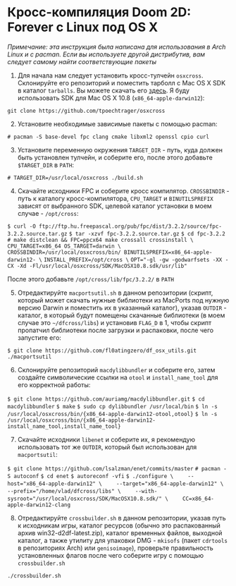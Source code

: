 Кросс-компиляция Doom 2D: Forever с Linux под OS X
============================================

*Примечание: эта инструкция была написана для использования в Arch Linux и с pacman. Если вы используете другой дистрибутив, вам следует самому найти соответствующие пакеты*

1. Для начала нам следует установить кросс-тулчейн `osxcross`. Склонируйте его репозиторий и поместить тарболл с Mac OS X SDK в каталог `tarballs`. Вы можете скачать его [здесь](https://github.com/phracker/MacOSX-SDKs). Я буду использовать SDK для Mac OS X 10.8 (`x86_64-apple-darwin12`):

`git clone https://github.com/tpoechtrager/osxcross`

2. Установите необходимые зависимые пакеты с помощью pacman:

`# pacman -S base-devel fpc clang cmake libxml2 openssl cpio curl`

3. Установите переменную окружения `TARGET_DIR` - путь, куда должен быть установлен тулчейн, и соберите его, после этого добавьте `$TARGET_DIR` в `PATH`:

`# TARGET_DIR=/usr/local/osxcross ./build.sh`

4. Скачайте исходники FPC и соберите кросс компилятор. `CROSSBINDIR` - путь к каталогу кросс-компилятора, `CPU_TARGET` и `BINUTILSPREFIX` зависят от выбранного SDK, целевой каталог установки в моем случае - `/opt/cross`:

`$ curl -O ftp://ftp.hu.freepascal.org/pub/fpc/dist/3.2.2/source/fpc-3.2.2.source.tar.gz`
`$ tar -xzvf fpc-3.2.2.source.tar.gz`
`$ cd fpc-3.2.2`
`# make distclean && FPC=ppcx64 make crossall crossinstall \`
`CPU_TARGET=x86_64 OS_TARGET=darwin \`
`CROSSBINDIR=/usr/local/osxcross/bin/ BINUTILSPREFIX=x86_64-apple-darwin12- \`
`INSTALL_PREFIX=/opt/cross \`
`OPT="-gl -gw -godwarfsets -XX -CX -Xd -Fl/usr/local/osxcross/SDK/MacOSX10.8.sdk/usr/lib"`

После этого добавьте `/opt/cross/lib/fpc/3.2.2/` в `PATH`

5. Отредактируйте `macportsutil.sh` в данном репозитории (скрипт, который может скачать нужные библиотеки из MacPorts под нужную версию Darwin и поместить их в указанный каталог), указав `OUTDIR` - каталог, в который будут помещены скачанные библиотеки (в моем случае это `~/dfcross/libs`) и установив `FLAG_D` в 1, чтобы скрипт пропатчил библиотеки после загрузки и распаковки, после чего запустите его:

`$ git clone https://github.com/fl0atingzero/df_osx_utils.git`
`./macportsutil`

6. Склонируйте репозиторий `macdylibbundler` и соберите его, затем создайте символические ссылки на `otool` и `install_name_tool` для его корректной работы:

`$ git clone https://github.com/auriamg/macdylibbundler.git`
`$ cd macdylibbundler`
`$ make`
`$ sudo cp dylibbundler /usr/local/bin`
`$ ln -s /usr/local/osxcross/bin/{x86_64-apple-darwin12-otool,otool}`
`$ ln -s /usr/local/osxcross/bin/{x86_64-apple-darwin12-install_name_tool,install_name_tool}`

7. Скачайте исходники `libenet` и соберите их, я рекомендую использовать тот же `OUTDIR`, который был использован для `macportsutil`:

`$ git clone https://github.com/lsalzman/enet/commits/master`
`# pacman -S autoconf`
`$ cd enet`
`$ autoreconf -vfi`
`$ ./configure \`
`    --host="x86_64-apple-darwin12" \`
`    --target="x86_64-apple-darwin12" \`
`    --prefix="/home/vlad/dfcross/libs" \`
`    --with-sysroot="/usr/local/osxcross/SDK/MacOSX10.8.sdk/" \`
`    CC=x86_64-apple-darwin12-clang`

8. Отредактируйте `crossbuilder.sh` в данном репозитории, указав путь к исходникам игры, каталог ресурсов (обычно это распакованный архив win32-d2df-latest.zip), каталог временных файлов, выходной каталог, а также утилиту для упаковки DMG - `mkisofs` (пакет `cdrtools` в репозиториях Arch)  или `genisoimage`), проверьте правильность установленных флагов после чего соберите игру с помощью `crossbuilder.sh`

`./crossbuilder.sh`
